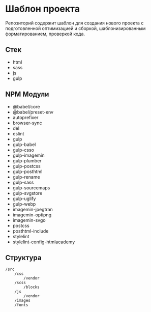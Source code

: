 # Шаблон проекта

Репозиторий содержит шаблон для создания нового проекта с подготовленной оптимизацией и сборкой, шаблонизированным форматированием, проверкой кода.

## Стек

- html
- sass
- js
- gulp

## NPM Модули

- @babel/core
- @babel/preset-env
- autoprefixer
- browser-sync
- del
- eslint
- gulp
- gulp-babel
- gulp-csso
- gulp-imagemin
- gulp-plumber
- gulp-postcss
- gulp-posthtml
- gulp-rename
- gulp-sass
- gulp-sourcemaps
- gulp-svgstore
- gulp-uglify
- gulp-webp
- imagemin-jpegtran
- imagemin-optipng
- imagemin-svgo
- postcss
- posthtml-include
- stylelint
- stylelint-config-htmlacademy

## Структура

```
/src
    /css
        /vendor
    /scss
        /blocks
    /js
        /vendor
    /images
    /fonts
```
